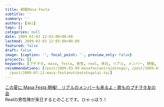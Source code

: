 ```yaml
---
title: 続報Masa Festa
subtitle: ''
summary: ''
authors: [aki]
tags: []
categories: null
date: 2009-03-03 12:03:00+00:00
lastmod: 2009-03-03 12:03:00+00:00
featured: false
draft: false
image: {caption: '', focal_point: '', preview_only: false}
projects: []
keywords: [プチヲタ, masa, festa, 男性, real, 来日, リアル, メンバー, 開催, ｒｙ]
recommendations: [/post/2009-03-09-masafestanirajatonga/, /post/2009-03-15-masafestanokonsatoqing-bao-gachu-shi-memasita/,
  /post/2009-07-11-masa-festanotiketutogalai-ta/]
---
```

[この夏に Masa Festa 開催!　リアルのメンバーも来るよ - 歌ものプチヲタ友の会](http://d.hatena.ne.jp/maru2004/20090302/p1)  
Realの男性陣が来日するとのことです。ひゃっほう！



